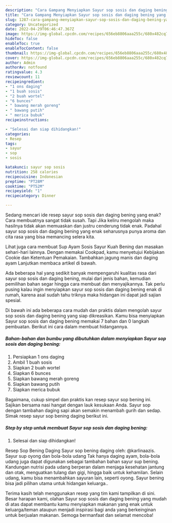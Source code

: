 ```yaml
---
description: "Cara Gampang Menyiapkan Sayur sop sosis dan daging bening yang Bikin Ngiler, Buat Buka Puasa Menggugah Selera"
title: "Cara Gampang Menyiapkan Sayur sop sosis dan daging bening yang Bikin Ngiler, Buat Buka Puasa Menggugah Selera"
slug: 1287-cara-gampang-menyiapkan-sayur-sop-sosis-dan-daging-bening-yang-bikin-ngiler-buat-buka-puasa-menggugah-selera
category: Uncategorized
date: 2022-04-29T06:46:47.367Z
image: https://img-global.cpcdn.com/recipes/656eb8806aaa255c/680x482cq70/sayur-sop-sosis-dan-daging-bening-foto-resep-utama.jpg
hideToc: false
enableToc: true
enableTocContent: false
thumbnail: https://img-global.cpcdn.com/recipes/656eb8806aaa255c/680x482cq70/sayur-sop-sosis-dan-daging-bening-foto-resep-utama.jpg
cover: https://img-global.cpcdn.com/recipes/656eb8806aaa255c/680x482cq70/sayur-sop-sosis-dan-daging-bening-foto-resep-utama.jpg
author: Admin
authorAv: notfound
ratingvalue: 4.3
reviewcount: 11
recipeingredient:
- "1 ons daging"
- "1 buah sosis"
- "2 buah wortel"
- "6 bunces"
- " bawang merah goreng"
- " bawang putih"
- " merica bubuk"
recipeinstructions:

- "Selesai dan siap dihidangkan!"
categories:
- Resep
tags:
- sayur
- sop
- sosis

katakunci: sayur sop sosis 
nutrition: 258 calories
recipecuisine: Indonesian
preptime: "PT28M"
cooktime: "PT52M"
recipeyield: "1"
recipecategory: Dinner

---
```



Sedang mencari ide resep sayur sop sosis dan daging bening yang enak? Cara membuatnya sangat tidak susah. Tapi Jika keliru mengolah maka hasilnya tidak akan memuaskan dan justru cenderung tidak enak. Padahal sayur sop sosis dan daging bening yang enak seharusnya punya aroma dan cita rasa yang bisa memancing selera kita.


Lihat juga cara membuat Sup Ayam Sosis Sayur Kuah Bening dan masakan sehari-hari lainnya. Dengan memakai Cookpad, kamu menyetujui Kebijakan Cookie dan Ketentuan Pemakaian. Tambahkan jagung manis dan daging ayam Lanjutkan membaca artikel di bawah.

Ada beberapa hal yang sedikit banyak mempengaruhi kualitas rasa dari sayur sop sosis dan daging bening, mulai dari jenis bahan, kemudian pemilihan bahan segar hingga cara membuat dan menyajikannya. Tak perlu pusing kalau ingin menyiapkan sayur sop sosis dan daging bening enak di rumah, karena asal sudah tahu triknya maka hidangan ini dapat jadi sajian spesial.


Di bawah ini ada beberapa cara mudah dan praktis dalam mengolah sayur sop sosis dan daging bening yang siap dikreasikan. Kamu bisa menyiapkan Sayur sop sosis dan daging bening memakai 7 bahan dan 0 langkah pembuatan. Berikut ini cara dalam membuat hidangannya.

<!--inarticleads1-->

##### Bahan-bahan dan bumbu yang dibutuhkan dalam menyiapkan Sayur sop sosis dan daging bening:

1. Persiapkan 1 ons daging
1. Ambil 1 buah sosis
1. Siapkan 2 buah wortel
1. Siapkan 6 bunces
1. Siapkan  bawang merah goreng
1. Siapkan  bawang putih
1. Siapkan  merica bubuk


Bagaimana, cukup simpel dan praktis kan resep sayur sop bening ini. Sajikan bersama nasi hangat dengan lauk kesukaan Anda. Sayur sop dengan tambahan daging sapi akan semakin menambah gurih dan sedap. Simak resep sayur sop bening daging berikut ini. 

<!--inarticleads2-->

##### Step by step untuk membuat Sayur sop sosis dan daging bening:


1. Selesai dan siap dihidangkan!

Resep Sop Bening Daging Sayur sop bening daging oleh: @karlinaazis. Sayur sup oyong dan bola-bola udang Tak hanya daging ayam, bola-bola udang juga dapat digunakan sebagai tambahan bahan sayur sup bening. Kandungan nutrisi pada udang berperan dalam menjaga kesehatan jantung dan otak, menguatkan tulang dan gigi, hingga baik untuk kehamilan. Selain udang, kamu bisa menambahkan sayuran lain, seperti oyong. Sayur bening bisa jadi pilihan utama untuk hidangan keluarga.. 

Terima kasih telah menggunakan resep yang tim kami tampilkan di sini. Besar harapan kami, olahan Sayur sop sosis dan daging bening yang mudah di atas dapat membantu kamu menyiapkan makanan yang enak untuk keluarga/teman ataupun menjadi inspirasi bagi anda yang berkeinginan untuk berjualan makanan. Semoga bermanfaat dan selamat mencoba!
